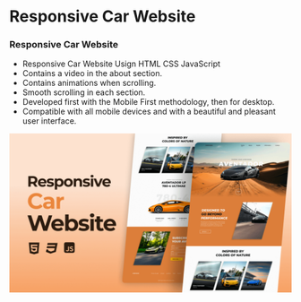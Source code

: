 # Responsive Car Website

### Responsive Car Website

- Responsive Car Website Usign HTML CSS JavaScript
- Contains a video in the about section.
- Contains animations when scrolling.
- Smooth scrolling in each section.
- Developed first with the Mobile First methodology, then for desktop.
- Compatible with all mobile devices and with a beautiful and pleasant user interface.

![preview img](/preview.png)
